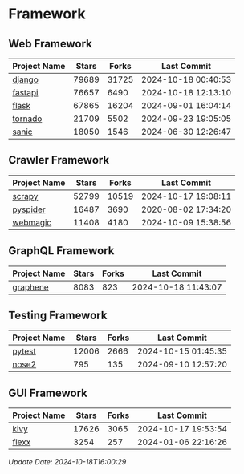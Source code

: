 # Framework

## Web Framework
| Project Name | Stars | Forks | Last Commit |
| ------------ | ----- | ----- | ----------- |
| [django](https://github.com/django/django) | 79689 | 31725 | 2024-10-18 00:40:53 |
| [fastapi](https://github.com/fastapi/fastapi) | 76657 | 6490 | 2024-10-18 12:13:10 |
| [flask](https://github.com/pallets/flask) | 67865 | 16204 | 2024-09-01 16:04:14 |
| [tornado](https://github.com/tornadoweb/tornado) | 21709 | 5502 | 2024-09-23 19:05:05 |
| [sanic](https://github.com/sanic-org/sanic) | 18050 | 1546 | 2024-06-30 12:26:47 |

## Crawler Framework
| Project Name | Stars | Forks | Last Commit |
| ------------ | ----- | ----- | ----------- |
| [scrapy](https://github.com/scrapy/scrapy) | 52799 | 10519 | 2024-10-17 19:08:11 |
| [pyspider](https://github.com/binux/pyspider) | 16487 | 3690 | 2020-08-02 17:34:20 |
| [webmagic](https://github.com/code4craft/webmagic) | 11408 | 4180 | 2024-10-09 15:38:56 |

## GraphQL Framework
| Project Name | Stars | Forks | Last Commit |
| ------------ | ----- | ----- | ----------- |
| [graphene](https://github.com/graphql-python/graphene) | 8083 | 823 | 2024-10-18 11:43:07 |

## Testing Framework
| Project Name | Stars | Forks | Last Commit |
| ------------ | ----- | ----- | ----------- |
| [pytest](https://github.com/pytest-dev/pytest) | 12006 | 2666 | 2024-10-15 01:45:35 |
| [nose2](https://github.com/nose-devs/nose2) | 795 | 135 | 2024-09-10 12:57:20 |

## GUI Framework
| Project Name | Stars | Forks | Last Commit |
| ------------ | ----- | ----- | ----------- |
| [kivy](https://github.com/kivy/kivy) | 17626 | 3065 | 2024-10-17 19:53:54 |
| [flexx](https://github.com/flexxui/flexx) | 3254 | 257 | 2024-01-06 22:16:26 |

*Update Date: 2024-10-18T16:00:29*